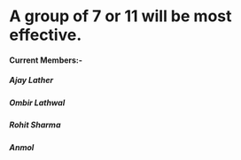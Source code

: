 # **A group of 7 or 11 will be most effective.**

#### Current Members:-

##### Ajay Lather

##### Ombir Lathwal

##### Rohit Sharma

##### Anmol
